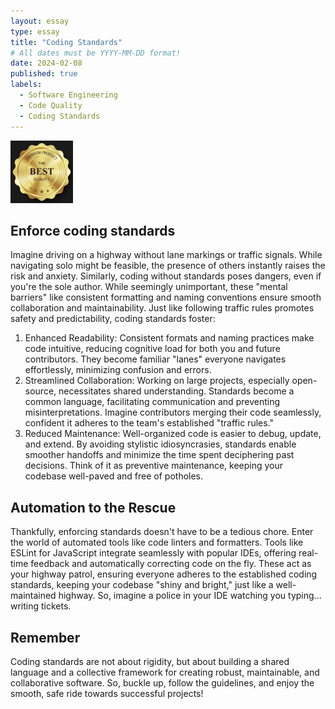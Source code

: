 ```yaml
---
layout: essay
type: essay
title: "Coding Standards"
# All dates must be YYYY-MM-DD format!
date: 2024-02-08
published: true
labels:
  - Software Engineering
  - Code Quality
  - Coding Standards
---
```

<img width="100px" class="rounded float-start pe-4" src="../img/coding-standards/logo.jpg">

## Enforce coding standards
Imagine driving on a highway without lane markings or traffic signals. While navigating solo might be feasible, the presence of others instantly raises the risk and anxiety.
Similarly, coding without standards poses dangers, even if you're the sole author. While seemingly unimportant, 
these "mental barriers" like consistent formatting and naming conventions ensure smooth collaboration and maintainability. 
Just like following traffic rules promotes safety and predictability, coding standards foster:
 1. Enhanced Readability: Consistent formats and naming practices make code intuitive, reducing cognitive load for both you and future contributors.
      They become familiar "lanes" everyone navigates effortlessly, minimizing confusion and errors.
 3. Streamlined Collaboration: Working on large projects, especially open-source, necessitates shared understanding.
      Standards become a common language, facilitating communication and preventing misinterpretations.
      Imagine contributors merging their code seamlessly, confident it adheres to the team's established "traffic rules."
 5. Reduced Maintenance: Well-organized code is easier to debug, update, and extend. By avoiding stylistic idiosyncrasies,
      standards enable smoother handoffs and minimize the time spent deciphering past decisions.
      Think of it as preventive maintenance, keeping your codebase well-paved and free of potholes.

## Automation to the Rescue
Thankfully, enforcing standards doesn't have to be a tedious chore. 
Enter the world of automated tools like code linters and formatters. 
Tools like ESLint for JavaScript integrate seamlessly with popular IDEs, offering real-time feedback and automatically correcting code on the fly. 
These act as your highway patrol, ensuring everyone adheres to the established coding standards, keeping your codebase "shiny and bright," just like a well-maintained highway.
So, imagine a police in your IDE watching you typing... writing tickets.

## Remember 
Coding standards are not about rigidity, but about building a shared language and a collective framework for creating robust, 
maintainable, and collaborative software. So, buckle up, follow the guidelines, and enjoy the smooth, safe ride towards successful projects!
